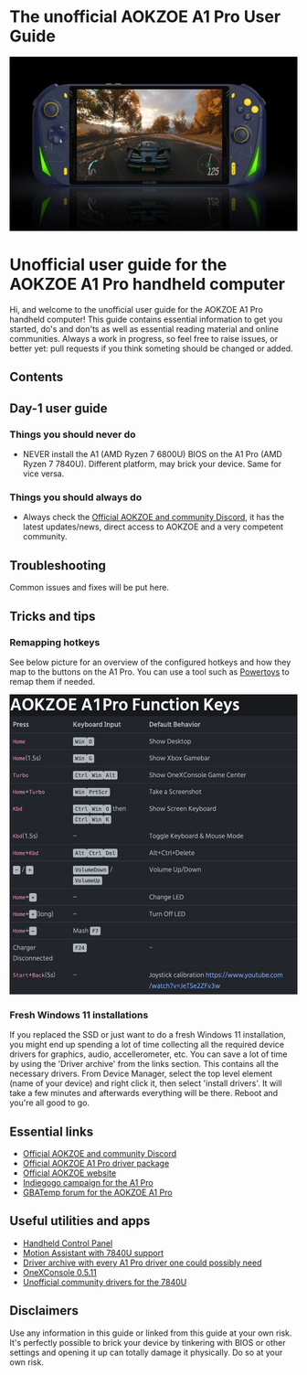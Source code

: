 # The unofficial AOKZOE A1 Pro User Guide
<p align="center">
   <img src="img/a1pro.jpg" width=600/>
</p>


# Unofficial user guide for the AOKZOE A1 Pro handheld computer

Hi, and welcome to the unofficial user guide for the AOKZOE A1 Pro handheld computer! This guide contains essential information to get you started, do's and don'ts as well as essential reading material and online communities. Always a work in progress, so feel free to raise issues, or better yet: pull requests if you think someting should be changed or added.

## Contents

## Day-1 user guide

### Things you should never do

* NEVER install the A1 (AMD Ryzen 7 6800U) BIOS on the A1 Pro (AMD Ryzen 7 7840U). Different platform, may brick your device. Same for vice versa.

### Things you should always do

* Always check the [Official AOKZOE and community Discord](https://t.co/l34hV0bSfA), it has the latest updates/news, direct access to AOKZOE and a very competent community.

## Troubleshooting

Common issues and fixes will be put here.

## Tricks and tips

### Remapping hotkeys

See below picture for an overview of the configured hotkeys and how they map to the buttons on the A1 Pro. You can use a tool such as [Powertoys](https://learn.microsoft.com/en-us/windows/powertoys/keyboard-manager) to remap them if needed.

<p align="center">
   <img src="img/image.png" width=600/>
</p>

### Fresh Windows 11 installations

If you replaced the SSD or just want to do a fresh Windows 11 installation, you might end up spending a lot of time collecting all the required device drivers for graphics, audio, accellerometer, etc. You can save a lot of time by using the 'Driver archive' from the links section. This contains all the necessary drivers. From Device Manager, select the top level element (name of your device) and right click it, then select 'install drivers'. It will take a few minutes and afterwards everything will be there. Reboot and you're all good to go.

## Essential links

* [Official AOKZOE and community Discord](https://t.co/l34hV0bSfA)
* [Official AOKZOE A1 Pro driver package](https://1drv.ms/u/s!AilYUA_Au4xWz1W3_hSXO0i2xZHs?e=2ZD15s)
* [Official AOKZOE website](https://aokzoestore.com/)
* [Indiegogo campaign for the A1 Pro](https://www.indiegogo.com/projects/aokzoe-a1pro-world-s-1st-7840u-gaming-handheld#/)
* [GBATemp forum for the AOKZOE A1 Pro](https://gbatemp.net/forums/aokzoe-a1-pro.657/)

## Useful utilities and apps

* [Handheld Control Panel](https://github.com/project-sbc/Handheld-Control-Panel/releases/tag/1.0.0.0)
* [Motion Assistant with 7840U support](https://www.mediafire.com/file/t1i783hyspu4wwz/MotionAssistant_1162.zip/file)
* [Driver archive with every A1 Pro driver one could possibly need](https://mega.nz/file/TVxAwLzA#QutamkUqTFG8rOHeGcQwPidjfqIGTdCb1EWCjFbLbSc)
* [OneXConsole 0.5.11](https://aokzoe.oss-cn-hangzhou.aliyuncs.com/a1_drivers/OneXConsole_0.5.11.exe)
* [Unofficial community drivers for the 7840U](https://gbatemp.net/forums/aokzoe-a1-pro.657/)


## Disclaimers

Use any information in this guide or linked from this guide at your own risk. It's perfectly possible to brick your device by tinkering with BIOS or other settings and opening it up can totally damage it physically. Do so at your own risk.